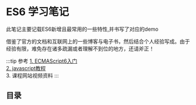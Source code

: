 # ES6 学习笔记

此笔记主要记载ES6新增且最常用的一些特性,并书写了对应的demo

借鉴了官方的文档和互联网上的一些博客与电子书，然后结合个人经验写成。由于经验有限，难免存在诸多疏漏或者理解不到位的地方，还请斧正！

:::tip 参考
[1. ECMAScript6入门](https://es6.ruanyifeng.com/)<br/>
[2. javascript教程](https://wangdoc.com/javascript/)<br/>
3. 课程网站视频资料
:::



## 目录

<tongji/>